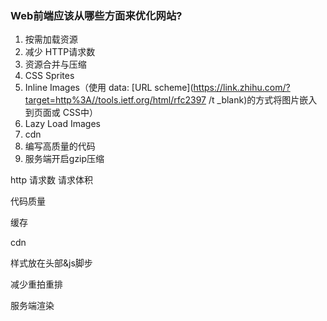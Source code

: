 ### Web前端应该从哪些方面来优化网站?

1. 按需加载资源
2. 减少 HTTP请求数
3. 资源合并与压缩
4. CSS Sprites
5. Inline Images（使用 data: [URL scheme](https://link.zhihu.com/?target=http%3A//tools.ietf.org/html/rfc2397 /t _blank)的方式将图片嵌入到页面或 CSS中）
6. Lazy Load Images
7. cdn
8. 编写高质量的代码
9. 服务端开启gzip压缩

http 请求数  请求体积

代码质量

缓存

cdn

样式放在头部&js脚步

减少重拍重排

服务端渲染

